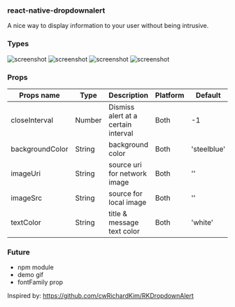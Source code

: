 ### react-native-dropdownalert

A nice way to display information to your user without being intrusive.

### Types 

![screenshot](https://raw.github.com/devBrian/react-native-dropdownalert/master/info.png)
![screenshot](https://raw.github.com/devBrian/react-native-dropdownalert/master/warning.png)
![screenshot](https://raw.github.com/devBrian/react-native-dropdownalert/master/error.png)
![screenshot](https://raw.github.com/devBrian/react-native-dropdownalert/master/custom.png)

### Props
| Props name | Type | Description | Platform | Default
| ------------ | ------------- | ------------ |------------ |------------ |
| closeInterval | Number  | Dismiss alert at a certain interval | Both | -1
| backgroundColor | String  | background color | Both | 'steelblue'
| imageUri | String  | source uri for network image | Both | ''
| imageSrc | String  | source for local image | Both | ''
| textColor | String  | title & message text color | Both | 'white'

### Future
* npm module
* demo gif
* fontFamily prop

Inspired by: https://github.com/cwRichardKim/RKDropdownAlert
